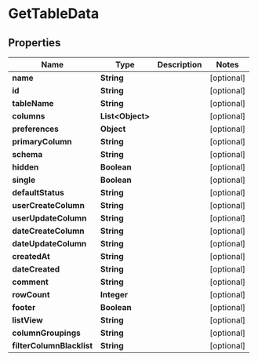 
# GetTableData

## Properties
Name | Type | Description | Notes
------------ | ------------- | ------------- | -------------
**name** | **String** |  |  [optional]
**id** | **String** |  |  [optional]
**tableName** | **String** |  |  [optional]
**columns** | **List&lt;Object&gt;** |  |  [optional]
**preferences** | **Object** |  |  [optional]
**primaryColumn** | **String** |  |  [optional]
**schema** | **String** |  |  [optional]
**hidden** | **Boolean** |  |  [optional]
**single** | **Boolean** |  |  [optional]
**defaultStatus** | **String** |  |  [optional]
**userCreateColumn** | **String** |  |  [optional]
**userUpdateColumn** | **String** |  |  [optional]
**dateCreateColumn** | **String** |  |  [optional]
**dateUpdateColumn** | **String** |  |  [optional]
**createdAt** | **String** |  |  [optional]
**dateCreated** | **String** |  |  [optional]
**comment** | **String** |  |  [optional]
**rowCount** | **Integer** |  |  [optional]
**footer** | **Boolean** |  |  [optional]
**listView** | **String** |  |  [optional]
**columnGroupings** | **String** |  |  [optional]
**filterColumnBlacklist** | **String** |  |  [optional]



